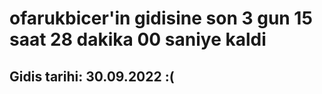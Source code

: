 # ofarukbicer'in gidisine son 3 gun 15 saat 28 dakika 00 saniye kaldi

## Gidis tarihi: 30.09.2022 :(